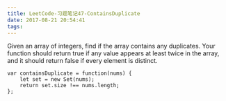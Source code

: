 ```yaml
---
title: LeetCode-习题笔记47-ContainsDuplicate
date: 2017-08-21 20:54:41
tags:
---
```



Given an array of integers, find if the array contains any duplicates. Your function should return true if any value appears at least twice in the array, and it should return false if every element is distinct.

	var containsDuplicate = function(nums) {
	    let set = new Set(nums);
	    return set.size !== nums.length;
	};